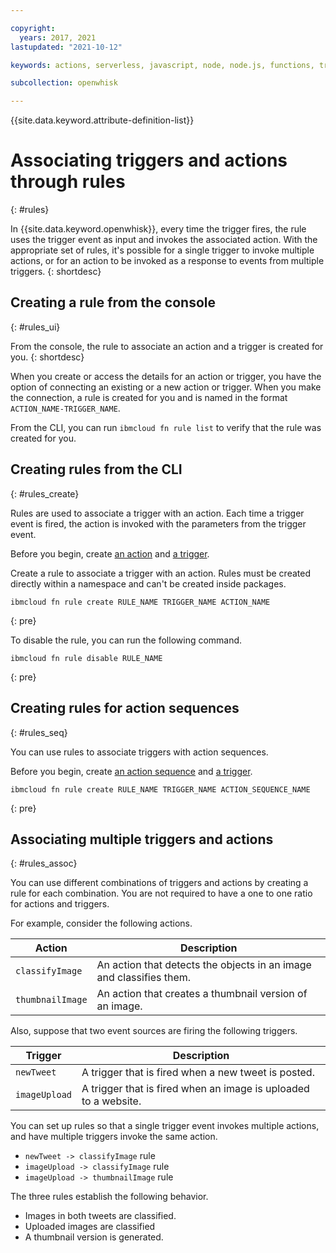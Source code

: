 ```yaml
---

copyright:
  years: 2017, 2021
lastupdated: "2021-10-12"

keywords: actions, serverless, javascript, node, node.js, functions, triggers, rule

subcollection: openwhisk

---
```


{{site.data.keyword.attribute-definition-list}}


# Associating triggers and actions through rules
{: #rules}

In {{site.data.keyword.openwhisk}}, every time the trigger fires, the rule uses the trigger event as input and invokes the associated action. With the appropriate set of rules, it's possible for a single trigger to invoke multiple actions, or for an action to be invoked as a response to events from multiple triggers.
{: shortdesc}

## Creating a rule from the console
{: #rules_ui}

From the console, the rule to associate an action and a trigger is created for you.
{: shortdesc}

When you create or access the details for an action or trigger, you have the option of connecting an existing or a new action or trigger. When you make the connection, a rule is created for you and is named in the format `ACTION_NAME-TRIGGER_NAME`.

From the CLI, you can run `ibmcloud fn rule list` to verify that the rule was created for you.

## Creating rules from the CLI
{: #rules_create}

Rules are used to associate a trigger with an action. Each time a trigger event is fired, the action is invoked with the parameters from the trigger event.

Before you begin, create [an action](/docs/openwhisk?topic=openwhisk-actions) and [a trigger](/docs/openwhisk?topic=openwhisk-triggers).

Create a rule to associate a trigger with an action. Rules must be created directly within a namespace and can't be created inside packages.

```
ibmcloud fn rule create RULE_NAME TRIGGER_NAME ACTION_NAME
```
{: pre}


To disable the rule, you can run the following command.

```
ibmcloud fn rule disable RULE_NAME
```
{: pre}

## Creating rules for action sequences
{: #rules_seq}

You can use rules to associate triggers with action sequences.

Before you begin, create [an action sequence](/docs/openwhisk?topic=openwhisk-sequences) and [a trigger](/docs/openwhisk?topic=openwhisk-triggers).

```
ibmcloud fn rule create RULE_NAME TRIGGER_NAME ACTION_SEQUENCE_NAME
```
{: pre}

## Associating multiple triggers and actions
{: #rules_assoc}

You can use different combinations of triggers and actions by creating a rule for each combination. You are not required to have a one to one ratio for actions and triggers.

For example, consider the following actions.

| Action | Description |
| --- | --- |
| `classifyImage` | An action that detects the objects in an image and classifies them. |
| `thumbnailImage` | An action that creates a thumbnail version of an image. |

Also, suppose that two event sources are firing the following triggers.

| Trigger | Description |
| --- | --- |
| `newTweet` | A trigger that is fired when a new tweet is posted. |
| `imageUpload` | A trigger that is fired when an image is uploaded to a website. |

You can set up rules so that a single trigger event invokes multiple actions, and have multiple triggers invoke the same action.
- `newTweet -> classifyImage` rule
- `imageUpload -> classifyImage` rule
- `imageUpload -> thumbnailImage` rule

The three rules establish the following behavior.
- Images in both tweets are classified.
- Uploaded images are classified
- A thumbnail version is generated.


